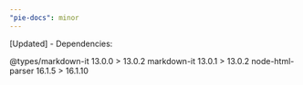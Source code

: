 ```yaml
---
"pie-docs": minor
---
```


[Updated] - Dependencies:

@types/markdown-it 13.0.0 > 13.0.2
markdown-it 13.0.1 > 13.0.2
node-html-parser 16.1.5 > 16.1.10
